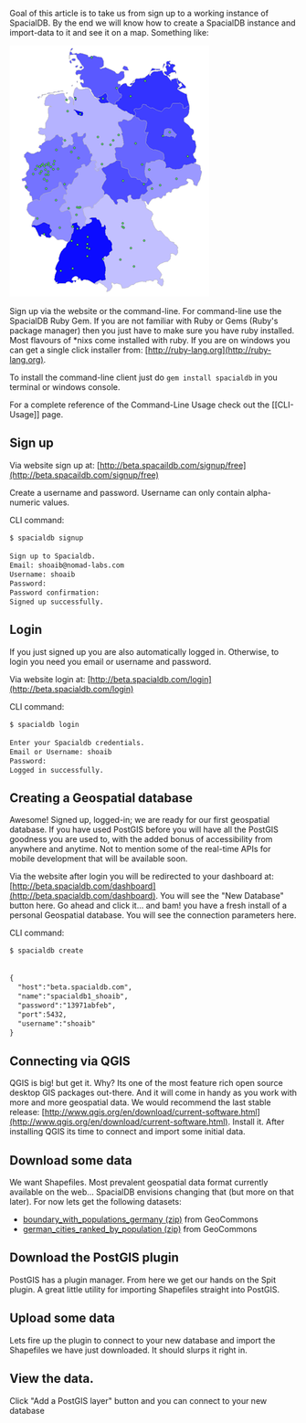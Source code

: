 Goal of this article is to take us from sign up to a working instance of SpacialDB. By the end we will know how to create a SpacialDB instance and import-data to it and see it on a map. Something like:

![German Cities](/img/German-Cities.png)

Sign up via the website or the command-line. For command-line use the SpacialDB Ruby Gem. If you are not familiar with Ruby or Gems (Ruby's package manager) then you just have to make sure you have ruby installed. Most flavours of *nixs come installed with ruby. If you are on windows you can get a single click installer from: [http://ruby-lang.org](http://ruby-lang.org).

To install the command-line client just do `gem install spacialdb` in you terminal or windows console.

For a complete reference of the Command-Line Usage check out the [[CLI-Usage]] page.

## Sign up

Via website sign up at: [http://beta.spacaildb.com/signup/free](http://beta.spacaildb.com/signup/free)

Create a username and password. Username can only contain alpha-numeric values. 

CLI command:

```console
$ spacialdb signup

Sign up to Spacialdb.
Email: shoaib@nomad-labs.com
Username: shoaib
Password: 
Password confirmation: 
Signed up successfully.
```


## Login

If you just signed up you are also automatically logged in. Otherwise, to login you need you email or username and password.

Via website login at: [http://beta.spacialdb.com/login](http://beta.spacialdb.com/login)

CLI command:

```console
$ spacialdb login

Enter your Spacialdb credentials.
Email or Username: shoaib
Password: 
Logged in successfully.
```

## Creating a Geospatial database

Awesome! Signed up, logged-in; we are ready for our first geospatial database. If you have used PostGIS before you will have all the PostGIS goodness you are used to, with the added bonus of accessibility from anywhere and anytime. Not to mention some of the real-time APIs for mobile development that will be available soon.

Via the website after login you will be redirected to your dashboard at: [http://beta.spacialdb.com/dashboard](http://beta.spacialdb.com/dashboard). You will see the "New Database" button here. Go ahead and click it... and bam! you have a fresh install of a personal Geospatial database. You will see the connection parameters here.

CLI command:

```console
$ spacialdb create


{
  "host":"beta.spacialdb.com",
  "name":"spacialdb1_shoaib",
  "password":"13971abfeb",
  "port":5432,
  "username":"shoaib"
}
```

## Connecting via QGIS

QGIS is big! but get it. Why? Its one of the most feature rich open source desktop GIS packages out-there. And it will come in handy as you work with more and more geospatial data. We would recommend the last stable release: [http://www.qgis.org/en/download/current-software.html](http://www.qgis.org/en/download/current-software.html). Install it. After installing QGIS its time to connect and import some initial data.

## Download some data

We want Shapefiles. Most prevalent geospatial data format currently available on the web... SpacialDB envisions changing that (but more on that later). For now lets get the following datasets:

* [boundary_with_populations_germany (zip)](http://j.mp/iwO6Ee) from GeoCommons
* [german_cities_ranked_by_population (zip)](http://j.mp/mc5sEc) from GeoCommons

## Download the PostGIS plugin

PostGIS has a plugin manager. From here we get our hands on the Spit plugin. A great little utility for importing Shapefiles straight into PostGIS.

## Upload some data

Lets fire up the plugin to connect to your new database and import the Shapefiles we have just downloaded. It should slurps it right in.

## View the data.

Click "Add a PostGIS layer" button and you can connect to your new database 

